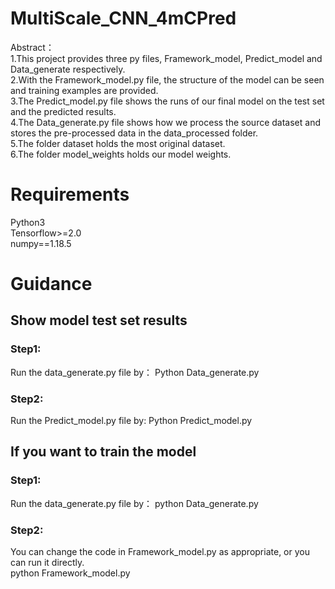 # MultiScale_CNN_4mCPred
Abstract：  
1.This project provides three py files, Framework_model, Predict_model and Data_generate respectively.  
2.With the Framework_model.py file, the structure of the model can be seen and training examples are provided.  
3.The Predict_model.py file shows the runs of our final model on the test set and the predicted results.  
4.The Data_generate.py file shows how we process the source dataset and stores the pre-processed data in the data_processed folder.  
5.The folder dataset holds the most original dataset.  
6.The folder model_weights holds our model weights.  

# Requirements
Python3  
Tensorflow>=2.0  
numpy==1.18.5  

# Guidance  

## Show model test set results  
### Step1:  
Run the data_generate.py file by： Python Data_generate.py
### Step2:  
Run the Predict_model.py file by:  Python Predict_model.py

## If you want to train the model  
### Step1:  
Run the data_generate.py file by： python Data_generate.py
### Step2:  
You can change the code in Framework_model.py as appropriate, or you can run it directly.  
python Framework_model.py

